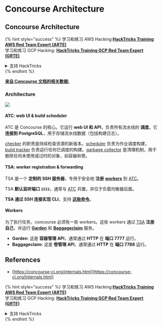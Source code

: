 # Concourse Architecture

## Concourse Architecture

{% hint style="success" %}
学习和练习 AWS Hacking:<img src="/.gitbook/assets/image.png" alt="" data-size="line">[**HackTricks Training AWS Red Team Expert (ARTE)**](https://training.hacktricks.xyz/courses/arte)<img src="/.gitbook/assets/image.png" alt="" data-size="line">\
学习和练习 GCP Hacking: <img src="/.gitbook/assets/image (2).png" alt="" data-size="line">[**HackTricks Training GCP Red Team Expert (GRTE)**<img src="/.gitbook/assets/image (2).png" alt="" data-size="line">](https://training.hacktricks.xyz/courses/grte)

<details>

<summary>支持 HackTricks</summary>

* 查看 [**订阅计划**](https://github.com/sponsors/carlospolop)!
* **加入** 💬 [**Discord 群组**](https://discord.gg/hRep4RUj7f) 或 [**telegram 群组**](https://t.me/peass) 或 **关注** 我们在 **Twitter** 🐦 [**@hacktricks\_live**](https://twitter.com/hacktricks\_live)**.**
* **通过提交 PRs 分享黑客技巧到** [**HackTricks**](https://github.com/carlospolop/hacktricks) 和 [**HackTricks Cloud**](https://github.com/carlospolop/hacktricks-cloud) github 仓库。

</details>
{% endhint %}

[**来自 Concourse 文档的相关数据:**](https://concourse-ci.org/internals.html)

### Architecture

![](<../../.gitbook/assets/image (187).png>)

#### ATC: web UI & build scheduler

ATC 是 Concourse 的核心。它运行 **web UI 和 API**，负责所有流水线的 **调度**。它 **连接到 PostgreSQL**，用于存储流水线数据（包括构建日志）。

[checker](https://concourse-ci.org/checker.html) 的职责是持续检查资源的新版本。[scheduler](https://concourse-ci.org/scheduler.html) 负责为作业调度构建，[build tracker](https://concourse-ci.org/build-tracker.html) 负责运行任何已调度的构建。[garbage collector](https://concourse-ci.org/garbage-collector.html) 是清理机制，用于删除任何未使用或过时的对象，如容器和卷。

#### TSA: worker registration & forwarding

TSA 是一个 **定制的 SSH 服务器**，专用于安全地 **注册** [**workers**](https://concourse-ci.org/internals.html#architecture-worker) 到 [ATC](https://concourse-ci.org/internals.html#component-atc)。

TSA **默认监听端口 `2222`**，通常与 [ATC](https://concourse-ci.org/internals.html#component-atc) 共置，并位于负载均衡器后面。

**TSA 通过 SSH 连接实现 CLI**，支持 [**这些命令**](https://concourse-ci.org/internals.html#component-tsa)。

#### Workers

为了执行任务，concourse 必须有一些 workers。这些 workers 通过 [TSA](https://concourse-ci.org/internals.html#component-tsa) **注册自己**，并运行 [**Garden**](https://github.com/cloudfoundry-incubator/garden) 和 [**Baggageclaim**](https://github.com/concourse/baggageclaim) 服务。

* **Garden**: 这是 **容器管理 API**，通常通过 **HTTP** 在 **端口 7777** 运行。
* **Baggageclaim**: 这是 **卷管理 API**，通常通过 **HTTP** 在 **端口 7788** 运行。

## References

* [https://concourse-ci.org/internals.html](https://concourse-ci.org/internals.html)

{% hint style="success" %}
学习和练习 AWS Hacking:<img src="/.gitbook/assets/image.png" alt="" data-size="line">[**HackTricks Training AWS Red Team Expert (ARTE)**](https://training.hacktricks.xyz/courses/arte)<img src="/.gitbook/assets/image.png" alt="" data-size="line">\
学习和练习 GCP Hacking: <img src="/.gitbook/assets/image (2).png" alt="" data-size="line">[**HackTricks Training GCP Red Team Expert (GRTE)**<img src="/.gitbook/assets/image (2).png" alt="" data-size="line">](https://training.hacktricks.xyz/courses/grte)

<details>

<summary>支持 HackTricks</summary>

* 查看 [**订阅计划**](https://github.com/sponsors/carlospolop)!
* **加入** 💬 [**Discord 群组**](https://discord.gg/hRep4RUj7f) 或 [**telegram 群组**](https://t.me/peass) 或 **关注** 我们在 **Twitter** 🐦 [**@hacktricks\_live**](https://twitter.com/hacktricks\_live)**.**
* **通过提交 PRs 分享黑客技巧到** [**HackTricks**](https://github.com/carlospolop/hacktricks) 和 [**HackTricks Cloud**](https://github.com/carlospolop/hacktricks-cloud) github 仓库。

</details>
{% endhint %}
